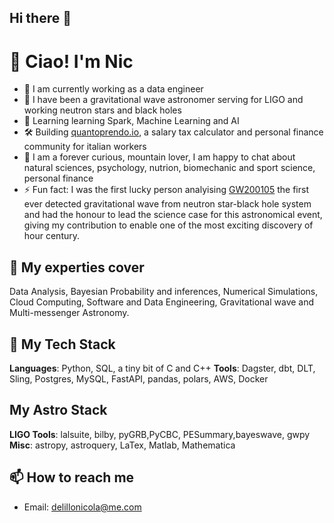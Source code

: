 ## Hi there 👋

<!--
**nicdelillo/nicdelillo** is a ✨ _special_ ✨ repository because its `README.md` (this file) appears on your GitHub profile.

Here are some ideas to get you started:

- 🔭 I’m currently working on ...
- 🌱 I’m currently learning ...
- 👯 I’m looking to collaborate on ...
- 🤔 I’m looking for help with ...
- 💬 Ask me about ...
- 📫 How to reach me: ...
- 😄 Pronouns: ...
- ⚡ Fun fact: ...
-->

# 👋 Ciao! I'm Nic
- 🔭 I am currently working as a data engineer
- 🚀 I have been a gravitational wave astronomer serving for LIGO and working neutron stars and black holes
- 🌱 Learning learning Spark, Machine Learning and AI 
- 🛠️ Building [quantoprendo.io](https://quantoprendo.io), a salary tax calculator and personal finance community for italian workers
- 🧠 I am a forever curious, mountain lover, I am happy to chat about natural sciences, psychology, nutrion, biomechanic and sport science, personal finance
- ⚡ Fun fact: I was the first lucky person analyising [GW200105](https://arxiv.org/abs/2106.15163) the first ever detected gravitational wave from  neutron star-black hole system and had the honour to lead the science case for this astronomical event, giving my  contribution to enable one of the most exciting discovery of hour century.

## 🧠 My experties cover
Data Analysis, Bayesian Probability and inferences, Numerical Simulations, Cloud Computing, Software and Data Engineering, Gravitational wave and Multi-messenger Astronomy.

## 🧰 My Tech Stack
**Languages**: Python, SQL, a tiny bit of C and C++
**Tools**: Dagster, dbt, DLT, Sling, Postgres, MySQL, FastAPI, pandas, polars, AWS, Docker

## My Astro Stack
**LIGO Tools**: lalsuite, bilby, pyGRB,PyCBC, PESummary,bayeswave, gwpy
**Misc**: astropy, astroquery, LaTex, Matlab, Mathematica

## 📫 How to reach me
- Email: delillonicola@me.com

